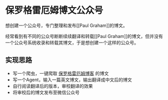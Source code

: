 # 保罗格雷厄姆博文公众号

想创建一个公众号，专门整理和发布[[Paul Graham]]的博文。

经常看到有不同的公众号断断续续翻译和转载[[Paul Graham]]的博文，但并没有一个公众号系统收录和转载其博文，于是想创建一个这样的公众号。

## 实现思路

- 写一个爬虫，一键爬取 [保罗格雷厄姆博客](https://www.paulgraham.com/) 的博文
- 写一个Agent，输入一篇英文博文，输出翻译成中文后的博文
- 自行阅读翻译后的版本，审校翻译的效果
- 将审校后的博文发布至微信公众号

